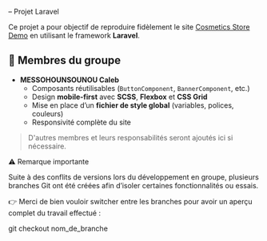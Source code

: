  – Projet Laravel

Ce projet a pour objectif de reproduire fidèlement le site [Cosmetics Store Demo](https://websitedemos.net/cosmetics-store-02/) en utilisant le framework **Laravel**.

## 👥 Membres du groupe

- **MESSOHOUNSOUNOU Caleb**
  - Composants réutilisables (`ButtonComponent`, `BannerComponent`, etc.)
  - Design **mobile-first** avec **SCSS**, **Flexbox** et **CSS Grid**
  - Mise en place d’un **fichier de style global** (variables, polices, couleurs)
  - Responsivité complète du site

> D'autres membres et leurs responsabilités seront ajoutés ici si nécessaire.

⚠️ Remarque importante

Suite à des conflits de versions lors du développement en groupe, plusieurs branches Git ont été créées afin d’isoler certaines fonctionnalités ou essais.

👉 Merci de bien vouloir switcher entre les branches pour avoir un aperçu complet du travail effectué :

git checkout nom_de_branche
